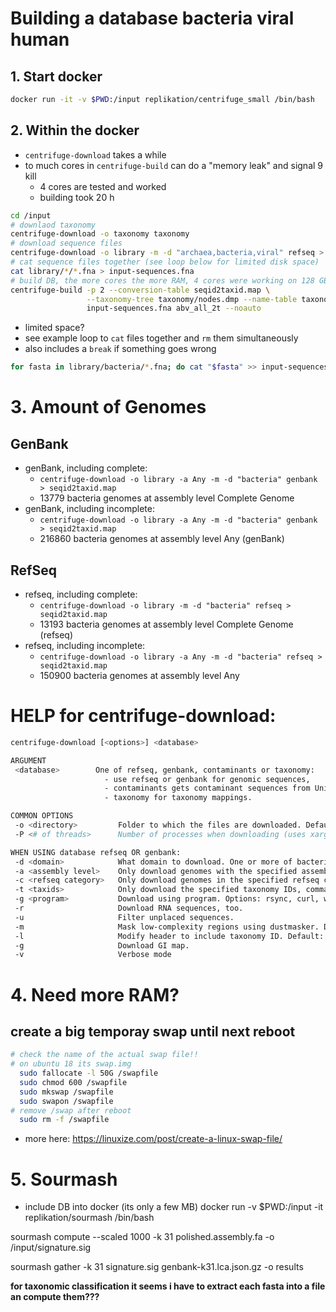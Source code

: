 # Building a database bacteria viral human

## 1. Start docker

````bash
docker run -it -v $PWD:/input replikation/centrifuge_small /bin/bash
````

## 2. Within the docker

* ``centrifuge-download`` takes a while
* to much cores in ``centrifuge-build`` can do a "memory leak" and signal 9 kill
  * 4 cores are tested and worked
  * building took 20 h

````bash
cd /input
# downlaod taxonomy
centrifuge-download -o taxonomy taxonomy
# download sequence files
centrifuge-download -o library -m -d "archaea,bacteria,viral" refseq > seqid2taxid.map
# cat sequence files together (see loop below for limited disk space)
cat library/*/*.fna > input-sequences.fna
# build DB, the more cores the more RAM, 4 cores were working on 128 GB RAM
centrifuge-build -p 2 --conversion-table seqid2taxid.map \
                 --taxonomy-tree taxonomy/nodes.dmp --name-table taxonomy/names.dmp \
                 input-sequences.fna abv_all_2t --noauto
````

* limited space?
* see example loop to `cat` files together and `rm` them simultaneously
* also includes a `break` if something goes wrong

````bash
for fasta in library/bacteria/*.fna; do cat "$fasta" >> input-sequences.fna && rm -f "$fasta" || break ; done
````

# 3. Amount of Genomes
## GenBank

* genBank, including complete:
  * ``centrifuge-download -o library -a Any -m -d "bacteria" genbank > seqid2taxid.map``
  *  13779 bacteria genomes at assembly level Complete Genome
* genBank, including incomplete:
  * ``centrifuge-download -o library -a Any -m -d "bacteria" genbank > seqid2taxid.map``
  * 216860 bacteria genomes at assembly level Any (genBank)

## RefSeq

* refseq, including complete:
  * ``centrifuge-download -o library -m -d "bacteria" refseq > seqid2taxid.map``
  * 13193 bacteria genomes at assembly level Complete Genome (refseq)
* refseq, including incomplete:
  * ``centrifuge-download -o library -a Any -m -d "bacteria" refseq > seqid2taxid.map``
  * 150900 bacteria genomes at assembly level Any



# HELP for centrifuge-download:


````bash
centrifuge-download [<options>] <database>

ARGUMENT
 <database>        One of refseq, genbank, contaminants or taxonomy:
                     - use refseq or genbank for genomic sequences,
                     - contaminants gets contaminant sequences from UniVec and EmVec,
                     - taxonomy for taxonomy mappings.

COMMON OPTIONS
 -o <directory>         Folder to which the files are downloaded. Default: '.'.
 -P <# of threads>      Number of processes when downloading (uses xargs). Default: '1'

WHEN USING database refseq OR genbank:
 -d <domain>            What domain to download. One or more of bacteria, viral, archaea, fungi, protozoa, invertebrate, plant, vertebrate_mammalian, vertebrate_other (comma separated).
 -a <assembly level>    Only download genomes with the specified assembly level. Default: 'Complete Genome'. Use 'Any' for any assembly level.
 -c <refseq category>   Only download genomes in the specified refseq category. Default: any.
 -t <taxids>            Only download the specified taxonomy IDs, comma separated. Default: any.
 -g <program>           Download using program. Options: rsync, curl, wget. Default wget (auto-detected).
 -r                     Download RNA sequences, too.
 -u                     Filter unplaced sequences.
 -m                     Mask low-complexity regions using dustmasker. Default: off.
 -l                     Modify header to include taxonomy ID. Default: off.
 -g                     Download GI map.
 -v                     Verbose mode
 ````






# 4. Need more RAM?
## create a big temporay swap until next reboot
````bash
# check the name of the actual swap file!!
# on ubuntu 18 its swap.img
  sudo fallocate -l 50G /swapfile
  sudo chmod 600 /swapfile
  sudo mkswap /swapfile
  sudo swapon /swapfile
# remove /swap after reboot
  sudo rm -f /swapfile
````

* more here: https://linuxize.com/post/create-a-linux-swap-file/

# 5. Sourmash

* include DB into docker (its only a few MB)
docker run -v $PWD:/input -it replikation/sourmash /bin/bash

sourmash compute --scaled 1000 -k 31  polished.assembly.fa -o /input/signature.sig

sourmash gather -k 31 signature.sig genbank-k31.lca.json.gz -o results

**for taxonomic classification it seems i have to extract each fasta into a file an compute them???**
